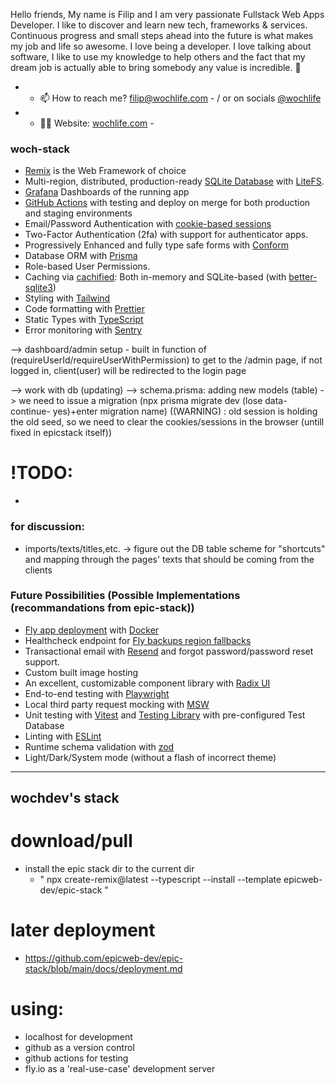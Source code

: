 Hello friends, My name is Filip and I am very passionate Fullstack Web Apps Developer.
I like to discover and learn new tech, frameworks & services. Continuous progress and small steps ahead into the future is what makes my job and life so awesome. I love being a developer. I love talking about software, I like to use my knowledge to help others and the fact that my dream job is actually able to bring somebody any value is incredible. 🤗

- - 📫 How to reach me? filip@wochlife.com - / or on socials [@wochlife](https://instagram.com/wochlife)
- - 👨‍💻 Website: [wochlife.com](https://wochlife.com) -







### woch-stack
- [Remix](https://remix.run/) is the Web Framework of choice
- Multi-region, distributed, production-ready
  [SQLite Database](https://sqlite.org/) with
  [LiteFS](https://fly.io/docs/litefs/).
- [Grafana](https://grafana.com/) Dashboards of the running app
- [GitHub Actions](https://github.com/features/actions) with testing and deploy
  on merge for both production and staging environments
- Email/Password Authentication with
  [cookie-based sessions](https://remix.run/utils/sessions#md-createcookiesessionstorage)
- Two-Factor Authentication (2fa) with support for authenticator apps.
- Progressively Enhanced and fully type safe forms with
  [Conform](https://conform.guide/)
- Database ORM with [Prisma](https://prisma.io/)
- Role-based User Permissions.
- Caching via [cachified](https://npm.im/cachified): Both in-memory and
  SQLite-based (with
  [better-sqlite3](https://github.com/WiseLibs/better-sqlite3))
- Styling with [Tailwind](https://tailwindcss.com/)
- Code formatting with [Prettier](https://prettier.io/)
- Static Types with [TypeScript](https://typescriptlang.org/)
- Error monitoring with [Sentry](https://sentry.io/welcome/)




--> dashboard/admin setup - built in function of (requireUserId/requireUserWithPermission) to get to the /admin page, if not logged in, client(user) will be redirected to the login page 

--> work with db (updating) --> schema.prisma: adding new models (table) -> we need to issue a migration (npx prisma migrate dev (lose data-continue- yes)+enter migration name)   ((WARNING) : old session is holding the old seed, so we need to clear the cookies/sessions in the browser (untill fixed in epicstack itself))



# !TODO: 

- 

### for discussion:
- imports/texts/titles,etc. -> figure out the DB table scheme for "shortcuts" and mapping through the pages' texts that should be coming from the clients




### Future Possibilities (Possible Implementations (recommandations from epic-stack))
- [Fly app deployment](https://fly.io/) with [Docker](https://www.docker.com/)
- Healthcheck endpoint for
  [Fly backups region fallbacks](https://fly.io/docs/reference/configuration/#services-http_checks)
- Transactional email with [Resend](https://resend.com/) and forgot
  password/password reset support.
- Custom built image hosting
- An excellent, customizable component library with
  [Radix UI](https://www.radix-ui.com/)
- End-to-end testing with [Playwright](https://playwright.dev/)
- Local third party request mocking with [MSW](https://mswjs.io/)
- Unit testing with [Vitest](https://vitest.dev/) and
  [Testing Library](https://testing-library.com/) with pre-configured Test
  Database
- Linting with [ESLint](https://eslint.org/)
- Runtime schema validation with [zod](https://zod.dev/)
- Light/Dark/System mode (without a flash of incorrect theme)




---

## wochdev's stack

# download/pull
- install the epic stack dir to the current dir
    - " npx create-remix@latest --typescript --install --template epicweb-dev/epic-stack "

# later deployment
- https://github.com/epicweb-dev/epic-stack/blob/main/docs/deployment.md

# using:
- localhost for development
- github as a version control
- github actions for testing
- fly.io as a 'real-use-case' development server


